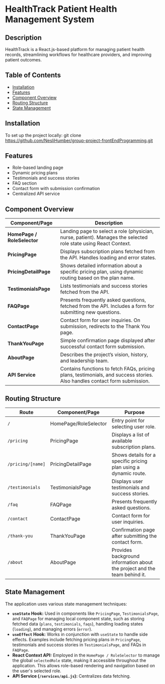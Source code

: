 # HealthTrack Patient Health Management System

## Description

HealthTrack is a React.js-based platform for managing patient health records, streamlining workflows for healthcare providers, and improving patient outcomes.

## Table of Contents

- [Installation](#installation)
- [Features](#features)
- [Component Overview](#component-overview)
- [Routing Structure](#routing-structure)
- [State Management](#state-management)

## Installation

To set up the project locally:
git clone <https://github.com/NesliHumber/group-project-frontEndProgramming.git>

## Features

- Role-based landing page
- Dynamic pricing plans
- Testimonials and success stories
- FAQ section
- Contact form with submission confirmation
- Centralized API service

## Component Overview

| Component/Page                | Description                                                                                                       |
| ----------------------------- | ----------------------------------------------------------------------------------------------------------------- |
| **HomePage / RoleSelector**   | Landing page to select a role (physician, nurse, patient). Manages the selected role state using React Context.   |
| **PricingPage**               | Displays subscription plans fetched from the API. Handles loading and error states.                               |
| **PricingDetailPage**         | Shows detailed information about a specific pricing plan, using dynamic routing based on the plan name.           |
| **TestimonialsPage**          | Lists testimonials and success stories fetched from the API.                                                      |
| **FAQPage**                   | Presents frequently asked questions, fetched from the API. Includes a form for submitting new questions.          |
| **ContactPage**               | Contact form for user inquiries. On submission, redirects to the Thank You page.                                  |
| **ThankYouPage**              | Simple confirmation page displayed after successful contact form submission.                                      |
| **AboutPage**                 | Describes the project’s vision, history, and leadership team.                                                     |
| **API Service**               | Contains functions to fetch FAQs, pricing plans, testimonials, and success stories. Also handles contact form submission.|

## Routing Structure

| Route                | Component/Page          | Purpose                                                                                 |
| -------------------- | ----------------------- | --------------------------------------------------------------------------------------- |
| `/`                  | HomePage/RoleSelector   | Entry point for selecting user role.                                                    |
| `/pricing`           | PricingPage             | Displays a list of available subscription plans.                                        |
| `/pricing/[name]`    | PricingDetailPage       | Shows details for a specific pricing plan using a dynamic route.                        |
| `/testimonials`      | TestimonialsPage        | Displays user testimonials and success stories.                                         |
| `/faq`               | FAQPage                 | Presents frequently asked questions.                                                    |
| `/contact`           | ContactPage             | Contact form for user inquiries.                                                        |
| `/thank-you`         | ThankYouPage            | Confirmation page after submitting the contact form.                                    |
| `/about`             | AboutPage               | Provides background information about the project and the team behind it.               |

## State Management

The application uses various state management techniques:

-   **`useState` Hook:**  Used in components like `PricingPage`, `TestimonialsPage`, and `FAQPage` for managing local component state, such as storing fetched data (`plans`, `testimonials`, `faqs`), handling loading states (`loading`), and managing errors (`error`).
-   **`useEffect` Hook:**  Works in conjunction with `useState` to handle side effects. Examples include fetching pricing plans in `PricingPage`, testimonials and success stories in `TestimonialsPage`, and FAQs in `FAQPage`.
-   **React Context API:**  Employed in the `HomePage / RoleSelector` to manage the global `selectedRole` state, making it accessible throughout the application. This allows role-based rendering and navigation based on the user's selected role.
-   **API Service (`/services/api.js`):** Centralizes data fetching.

